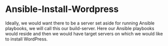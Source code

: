 # Ansible-Install-Wordpress

Ideally, we would want there to be a server set aside for running Ansible playbooks, we will call this our build-server. Here our Ansible playbooks would reside and then we would have target servers on which we would like to install WordPress.





